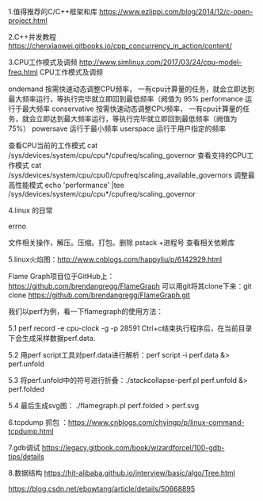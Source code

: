 

1.值得推荐的C/C++框架和库
https://www.ezlippi.com/blog/2014/12/c-open-project.html

2.C++并发教程
https://chenxiaowei.gitbooks.io/cpp_concurrency_in_action/content/


3.CPU工作模式及调频
http://www.simlinux.com/2017/03/24/cpu-model-freq.html CPU工作模式及调频

ondemand	按需快速动态调整CPU频率， 一有cpu计算量的任务，就会立即达到最大频率运行，等执行完毕就立即回到最低频率（阙值为 95%
performance	运行于最大频率
conservative	按需快速动态调整CPU频率， 一有cpu计算量的任务，就会立即达到最大频率运行，等执行完毕就立即回到最低频率（阙值为 75%）
powersave	运行于最小频率
userspace	运行于用户指定的频率

查看CPU当前的工作模式
cat /sys/devices/system/cpu/cpu*/cpufreq/scaling_governor
查看支持的CPU工作模式
cat /sys/devices/system/cpu/cpu0/cpufreq/scaling_available_governors
调整最高性能模式
echo 'performance' |tee /sys/devices/system/cpu/cpu*/cpufreq/scaling_governor


4.linux 的日常

errno

文件相关操作，解压。压缩。打包。删除
pstack +进程号 查看相关依赖库

5.linux火焰图：http://www.cnblogs.com/happyliu/p/6142929.html

   Flame Graph项目位于GitHub上：https://github.com/brendangregg/FlameGraph
   可以用git将其clone下来：git clone https://github.com/brendangregg/FlameGraph.git

 

我们以perf为例，看一下flamegraph的使用方法：

5.1 perf record -e cpu-clock -g -p 28591
   Ctrl+c结束执行程序后，在当前目录下会生成采样数据perf.data.

5.2 用perf script工具对perf.data进行解析：perf script -i perf.data &> perf.unfold

5.3 将perf.unfold中的符号进行折叠：./stackcollapse-perf.pl perf.unfold &> perf.folded

5.4 最后生成svg图： ./flamegraph.pl perf.folded > perf.svg


6.tcpdump 抓包 ：https://www.cnblogs.com/chyingp/p/linux-command-tcpdump.html


7.gdb调试  https://legacy.gitbook.com/book/wizardforcel/100-gdb-tips/details



8.数据结构  https://hit-alibaba.github.io/interview/basic/algo/Tree.html



https://blog.csdn.net/ebowtang/article/details/50668895


